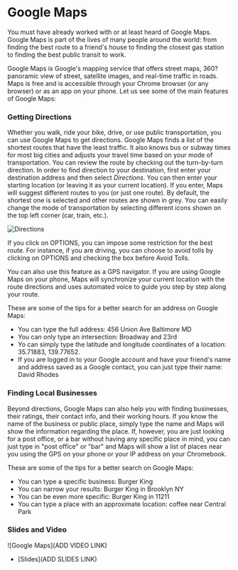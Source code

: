 # Google Maps

You must have already worked with or at least heard of Google Maps. Google Maps is part of the lives of many people around the world: from finding the best route to a friend's house to finding the closest gas station to finding the best public transit to work.

Google Maps is Google's mapping service that offers street maps, 360? panoramic view of street, satellite images, and real-time traffic in roads. Maps is free and is accessible through your Chrome browser (or any browser) or as an app on your phone. Let us see some of the main features of Google Maps:

### Getting Directions

Whether you walk, ride your bike, drive, or use public transportation, you can use Google Maps to get directions. Google Maps finds a list of the shortest routes that have the least traffic. It also knows bus or subway times for most big cities and adjusts your travel time based on your mode of transportation. You can review the route by checking out the turn-by-turn direction. In order to find direction to your destination, first enter your destination address and then select *Directions*. You can then enter your starting location (or leaving it as your current location). If you enter, Maps will suggest different routes to you (or just one route). By default, the shortest one is selected and other routes are shown in grey. You can easily change the mode of transportation by selecting different icons shown on the top left corner (car, train, etc.).

![Directions](./img/11_google_maps/00_direction.png)

If you click on OPTIONS, you can impose some restriction for the best route. For instance, if you are driving, you can choose to avoid tolls by clicking on OPTIONS and checking the box before Avoid Tolls.

You can also use this feature as a GPS navigator. If you are using Google Maps on your phone, Maps will synchronize your current location with the route directions and uses automated voice to guide you step by step along your route. 

These are some of the tips for a better search for an address on Google Maps:

- You can type the full address: 456 Union Ave Baltimore MD
- You can only type an intersection: Broadway and 23rd
- Yo can simply type the latitude and longitude coordinates of a location: 35.71883, 139.77652.
- If you are logged in to your Google account and have your friend's name and address saved as a Google contact, you can just type their name: David Rhodes


### Finding Local Businesses

Beyond directions, Google Maps can also help you with finding businesses, their ratings, their contact info, and their working hours. If you know the name of the business or public place, simply type the name and Maps will show the information regarding the place. If, however, you are just looking for a post office, or a bar without having any specific place in mind, you can just type in "post office" or "bar" and Maps will show a list of places near you using the GPS on your phone or your IP address on your Chromebook.

These are some of the tips for a better search on Google Maps:

- You can type a specific business: Burger King
- You can narrow your results: Burger King in Brooklyn NY
- You can be even more specific: Burger King in 11211
- You can type a place with an approximate location: coffee near Central Park

### Slides and Video

![Google Maps](ADD VIDEO LINK)

* [Slides](ADD SLIDES LINK)

